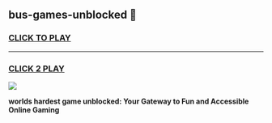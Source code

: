 
## bus-games-unblocked 👋
<h3>
<a href="https://premium.freeplayer.one?title=bus-games-unblocked&ref=14F">CLICK TO PLAY</a></h3>
<hr>

<h3>
<a href="https://premium.freeplayer.one?title=bus-games-unblocked&ref=14F">CLICK 2 PLAY</a>
  
</h3>

<a href="https://premium.freeplayer.one?title=bus-games-unblocked&ref=12F/"><img src="https://clearcache.store/games.png"></a>


**worlds hardest game unblocked: Your Gateway to Fun and Accessible Online Gaming**
